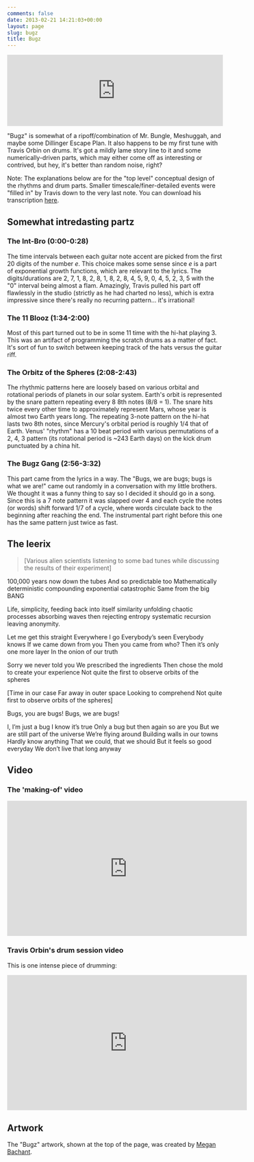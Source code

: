 ```yaml
---
comments: false
date: 2013-02-21 14:21:03+00:00
layout: page
slug: bugz
title: Bugz
---
```


<iframe width="100%" height="166" scrolling="no" frameborder="no" src="https://w.soundcloud.com/player/?url=https%3A//api.soundcloud.com/tracks/9996618&amp;color=ff5500&amp;auto_play=false&amp;hide_related=false&amp;show_comments=true&amp;show_user=true&amp;show_reposts=false"></iframe>

"Bugz" is somewhat of a ripoff/combination of Mr. Bungle, Meshuggah, and maybe
some Dillinger Escape Plan. It also happens to be my first tune with Travis
Orbin on drums. It's got a mildly lame story line to it and some
numerically-driven parts, which may either come off as interesting or contrived,
but hey, it's better than random noise, right?

Note: The explanations below are for the "top level" conceptual design
of the rhythms and drum parts. Smaller timescale/finer-detailed events were
"filled in" by Travis down to the very last note. You can download his
transcription [here](http://www.travisorbin.com/images/PetePeterson-Bugz.JPG).


## Somewhat intredasting partz

### The Int-Bro (0:00-0:28)

The time intervals between each guitar note accent are picked from the first 20 digits of the number _e_. This choice makes some sense since _e_ is a part of exponential growth functions, which are relevant to the lyrics. The digits/durations are 2, 7, 1, 8, 2, 8, 1, 8, 2, 8, 4, 5, 9, 0, 4, 5, 2, 3, 5 with the "0" interval being almost a flam. Amazingly, Travis pulled his part off flawlessly in the studio (strictly as he had charted no less), which is extra impressive since there's really no recurring pattern... it's irrational!


### The 11 Blooz (1:34-2:00)

Most of this part turned out to be in some 11 time with the hi-hat playing 3. This was an artifact of programming the scratch drums as a matter of fact. It's sort of fun to switch between keeping track of the hats versus the guitar riff.


### The Orbitz of the Spheres (2:08-2:43)

The rhythmic patterns here are loosely based on various orbital and rotational periods of planets in our solar system. Earth's orbit is represented by the snare pattern repeating every 8 8th notes (8/8 = 1). The snare hits twice every other time to approximately represent Mars, whose year is almost two Earth years long. The repeating 3-note pattern on the hi-hat lasts two 8th notes, since Mercury's orbital period is roughly 1/4 that of Earth. Venus' "rhythm" has a 10 beat period with various permutations of a 2, 4, 3 pattern (its rotational period is ~243 Earth days) on the kick drum punctuated by a china hit.


### The Bugz Gang (2:56-3:32)

This part came from the lyrics in a way. The "Bugs, we are bugs; bugs is what we are!" came out randomly in a conversation with my little brothers. We thought it was a funny thing to say so I decided it should go in a song. Since this is a 7 note pattern it was slapped over 4 and each cycle the notes (or words) shift forward 1/7 of a cycle, where words circulate back to the beginning after reaching the end. The instrumental part right before this one has the same pattern just twice as fast.


## The leerix

>[Various alien scientists listening to some bad tunes while discussing the results of their experiment]
>
100,000 years now down the tubes
And so predictable too
Mathematically deterministic compounding exponential catastrophic
Same from the big BANG
>
Life, simplicity, feeding back into itself similarity unfolding chaotic processes absorbing waves then rejecting entropy systematic recursion leaving anonymity.
>
Let me get this straight
Everywhere I go
Everybody’s seen
Everybody knows
If we came down from you
Then you came from who?
Then it’s only one more layer
In the onion of our truth
>
Sorry we never told you
We prescribed the ingredients
Then chose the mold to create your experience
Not quite the first to observe orbits of the spheres
>
[Time in our case
Far away in outer space
Looking to comprehend
Not quite first to observe orbits of the spheres]
>
Bugs, you are bugs!
Bugs, we are bugs!
>
I, I’m just a bug
I know it’s true
Only a bug but then again so are you
But we are still part of the universe
We’re flying around
Building walls in our towns
Hardly know anything
That we could, that we should
But it feels so good everyday
We don’t live that long anyway</blockquote>


## Video

### The 'making-of' video

<iframe width="560" height="315" src="https://www.youtube.com/embed/-V3gnBsFkNo" frameborder="0" allowfullscreen></iframe>


### Travis Orbin's drum session video

This is one intense piece of drumming:

<iframe width="560" height="315" src="https://www.youtube.com/embed/7scPZS3zfKM" frameborder="0" allowfullscreen></iframe>


## Artwork

The "Bugz" artwork, shown at the top of the page, was created by [Megan Bachant](https://www.facebook.com/mbachantdesigns/).

